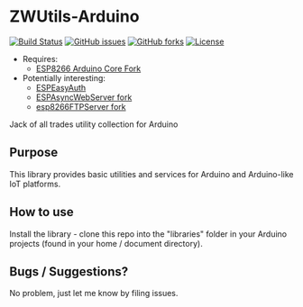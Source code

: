 # ZWUtils-Arduino
[![Build Status](https://travis-ci.org/Adam5Wu/ZWUtils-Arduino.svg?branch=master)](https://travis-ci.org/Adam5Wu/ZWUtils-Arduino)
[![GitHub issues](https://img.shields.io/github/issues/Adam5Wu/ZWUtils-Arduino.svg)](https://github.com/Adam5Wu/ZWUtils-Arduino/issues)
[![GitHub forks](https://img.shields.io/github/forks/Adam5Wu/ZWUtils-Arduino.svg)](https://github.com/Adam5Wu/ZWUtils-Arduino/network)
[![License](https://img.shields.io/github/license/Adam5Wu/ZWUtils-Arduino.svg)](./LICENSE)

* Requires:
	- [ESP8266 Arduino Core Fork](https://github.com/Adam5Wu/Arduino)
* Potentially interesting:
	- [ESPEasyAuth](https://github.com/Adam5Wu/ESPEasyAuth)
	- [ESPAsyncWebServer fork](https://github.com/Adam5Wu/ESPAsyncWebServer)
	- [esp8266FTPServer fork](https://github.com/Adam5Wu/esp8266FTPServer)

Jack of all trades utility collection for Arduino

## Purpose

This library provides basic utilities and services for Arduino and Arduino-like IoT platforms.

## How to use

Install the library - clone this repo into the "libraries" folder in your Arduino projects (found in your home / document directory).

## Bugs / Suggestions?

No problem, just let me know by filing issues.
